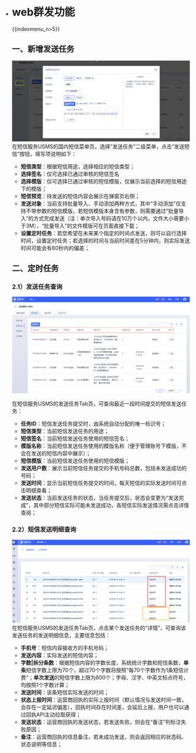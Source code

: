 - # web群发功能

  {{indexmenu_n>5}}

  ## 一、新增发送任务

  ![image](../../../images/guide/5003/309/短信服务USMS_国内_新增发送任务.png)
  在短信服务USMS的国内短信菜单页，选择“发送任务”二级菜单，点击“发送短信”按钮，填写项说明如下：

  - **短信类型**：根据短信用途，选择相应的短信类型；
  - **选择签名**：仅可选择已通过审核的短信签名
  - **选择模版**：仅可选择已通过审核的短信模版，仅展示当前选择的短信用途下的模版；
  - **短信预览**：待发送的短信内容会展示在弹窗页右侧；
  - **发送对象**：当前支持批量导入、手动添加两种方式，其中“手动添加”仅支持不带参数的短信模版，若短信模版本身含有参数，则需要通过“批量导入”的方式完成发送（注：单次导入号码请在10万个以内，文件大小需要小于3M），“批量导入”的文件模版可在页面直接下载；
  - **设置定时任务**：若您希望在未来某个指定的时间点发送，则可以自行选择时间，设置定时任务；若选择的时间与当前时间差在5分钟内，则实际发送时间可能会有60秒内的偏差；

  ## 二、定时任务

  ### 2.1）发送任务查询

  ![image](../../../images/guide/5003/309/短信服务USMS_国内_发送任务查询.png)

  在短信服务USMS的发送任务Tab页，可查询最近一段时间提交的短信发送任务：

  - **任务ID**：短信发送任务提交时，由系统自动分配的唯一标识号；
  - **短信类型**：当前短信发送任务的用途；
  - **短信签名**：当前短信发送任务使用的短信签名；
  - **模版名称**：当前短信发送任务使用的模版名称（便于管理账号下模版，不会在发送的短信内容中展示）；
  - **短信模版**：当前短信发送任务使用的短信模版；
  - **发送用户数**：展示当前短信任务提交的手机号码总数，包括未发送成功的号码；
  - **发送时间**：显示当前短信任务提交的时间，每天短信的实际发送时间可点击明细查看；
  - **发送状态**：当前发送任务的状态，当任务提交后，状态会变更为“发送完成”，其中部分短信实际可能未发送成功，各短信实际发送情况需点击详情查阅；

  ### 2.2）短信发送明细查询

  ![image](../../../images/guide/5003/309/短信服务USMS_国内_发送任务明细查询.png)在短信服务USMS的发送任务Tab页，点击某个发送任务的“详情”，可查询该发送任务的发送明细信息，主要信息包括：

  - **手机号**：短信内容接收方的手机号码；
  - **发送内容**：实际发送的短信内容；
  - **字数|拆分条数**：根据短信内容的字数长度，系统统计字数和短信条数，**单条**短信字数上限为70个，超过70个字数将按照“每70个字数作为1条短信计费”；**单次发送**的短信字数上限为600个；字母、汉字、中英文标点符号，均按照1个字数计算；
  - **发送时间**：该条短信实际发送的时间；
  - **状态上报时间**：运营商回执的实际上报时间（默认情况与发送时间一致，会存在一定延迟偏差），回执时间存在时间差，会延后上报，用户也可以通过回执API主动拉取获得；
  - **发送状态**：运营商回执的发送状态，若发送失败，则会在“备注”列标注失败原因；
  - **备注**：运营商回执的信息备注，若未成功发送，则会返回相应的状态码、状态说明等信息；